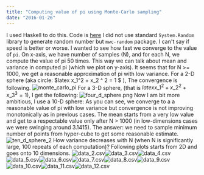 ```yaml
---
title: "Computing value of pi using Monte-Carlo sampling"
date: "2016-01-26"
---
```


I used Haskell to do this. Code is [here](https://github.com/dilawar/Courses/blob/master/AdvancedComputationalMethods/Notes/monte_carlo_compute_pi.hs) I did not use standard `System.Random` library to generate random number but `mwc-random` package. I can't say if speed is better or worse. I wanted to see how fast we converge to the value of `pi`. On x-axis, we have number of samples (N), and for each N, we compute the value of pi 50 times. This way we can talk about mean and variance in computed pi (which we plot on y-axis). It seems that for N >= 1000, we get a reasonable approximation of pi with low variance. For a 2-D sphere (aka circle: $latex x\_1^2 + x\_2 ^ 2 = 1 $ ), The convergence is following. ![monte_carlo_pi](images/monte_carlo_pi.png) For a 3-D sphere, (that is $latex x\_1 ^2 + x\_2 ^2 + x\_3 ^3 = 1$), I get the following: ![four_d_sphere.png](images/four_d_sphere.png) Now I am bit more ambitious, I use a 10-D sphere: As you can see, we converge to a a reasonable value of pi with low variance but convergence is not improving monotonically as in previous cases. The mean starts from a very low value and get to a respectable value only after N > 1000 (in low-dimensions cases we were swinging around 3.1415). The answer: we need to sample minimum number of points from hyper-cube to get some reasonable estimate. ![ten_d_sphere_2](images/ten_d_sphere_2.png) How variance decreases with N (when N is significantly large, 100 repeats of each computation)? Following plots starts from 2D and goes onto 10 dimensions. ![data_2.csv](images/data_2-csv.png)![data_3.csv](images/data_3-csv.png)![data_4.csv](images/data_4-csv.png)![data_5.csv](images/data_5-csv.png)![data_6.csv](images/data_6-csv.png)![data_7.csv](images/data_7-csv.png)![data_8.csv](images/data_8-csv.png)![data_9.csv](images/data_9-csv.png)![data_10.csv](images/data_10-csv.png)![data_11.csv](images/data_11-csv.png)![data_12.csv](images/data_12-csv.png)
